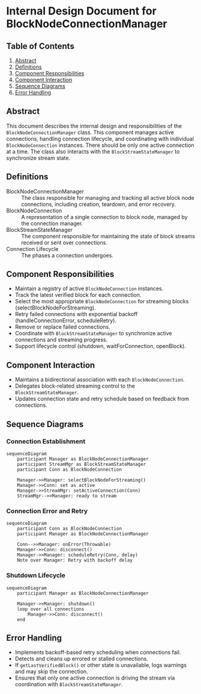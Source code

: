 # Internal Design Document for BlockNodeConnectionManager

## Table of Contents

1. [Abstract](#abstract)
2. [Definitions](#definitions)
3. [Component Responsibilities](#component-responsibilities)
4. [Component Interaction](#component-interaction)
5. [Sequence Diagrams](#sequence-diagrams)
6. [Error Handling](#error-handling)

## Abstract

This document describes the internal design and responsibilities of the `BlockNodeConnectionManager` class.
This component manages active connections, handling connection lifecycle, and coordinating
with individual `BlockNodeConnection` instances. There should be only one active connection at a time. The class also interacts with the `BlockStreamStateManager` to synchronize stream state.

## Definitions

<dl>
<dt>BlockNodeConnectionManager</dt>
<dd>The class responsible for managing and tracking all active block node connections, including creation, teardown, and error recovery.</dd>

<dt>BlockNodeConnection</dt>
<dd>A representation of a single connection to block node, managed by the connection manager.</dd>

<dt>BlockStreamStateManager</dt>
<dd>The component responsible for maintaining the state of block streams received or sent over connections.</dd>

<dt>Connection Lifecycle</dt>
<dd>The phases a connection undergoes.</dd>
</dl>

## Component Responsibilities

- Maintain a registry of active `BlockNodeConnection` instances.
- Track the latest verified block for each connection.
- Select the most appropriate `BlockNodeConnection` for streaming blocks (selectBlockNodeForStreaming).
- Retry failed connections with exponential backoff (handleConnectionError, scheduleRetry).
- Remove or replace failed connections.
- Coordinate with `BlockStreamStateManager` to synchronize active connections and streaming progress.
- Support lifecycle control (shutdown, waitForConnection, openBlock).

## Component Interaction

- Maintains a bidirectional association with each `BlockNodeConnection`.
- Delegates block-related streaming control to the `BlockStreamStateManager`.
- Updates connection state and retry schedule based on feedback from connections.

## Sequence Diagrams

### Connection Establishment

```mermaid
sequenceDiagram
    participant Manager as BlockNodeConnectionManager
    participant StreamMgr as BlockStreamStateManager
    participant Conn as BlockNodeConnection

    Manager->>Manager: selectBlockNodeForStreaming()
    Manager->>Conn: set as active
    Manager->>StreamMgr: setActiveConnection(Conn)
    StreamMgr-->>Manager: ready to stream
```

### Connection Error and Retry

```mermaid
sequenceDiagram
    participant Conn as BlockNodeConnection
    participant Manager as BlockNodeConnectionManager

    Conn-->>Manager: onError(Throwable)
    Manager->>Conn: disconnect()
    Manager->>Manager: scheduleRetry(Conn, delay)
    Note over Manager: Retry with backoff delay
```

### Shutdown Lifecycle

```mermaid
sequenceDiagram
    participant Manager as BlockNodeConnectionManager

    Manager->>Manager: shutdown()
    loop over all connections
        Manager->>Conn: disconnect()
    end
```

## Error Handling

- Implements backoff-based retry scheduling when connections fail.
- Detects and cleans up errored or stalled connections.
- If `getLastVerifiedBlock()` or other state is unavailable, logs warnings and may skip the connection.
- Ensures that only one active connection is driving the stream via coordination with `BlockStreamStateManager`.
